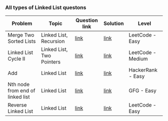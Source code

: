 ### All types of Linked List questons

| Problem | Topic | Question link | Solution | Level |  
| --- | --- | --- | --- |  --- |  
| Merge Two Sorted Lists | Linked List, Recursion | [link](https://leetcode.com/problems/merge-two-sorted-lists/) | [link](https://github.com/harshita214/Data-Structures-and-Algorithms/blob/main/Linked%20List/mergesortedlist.cpp) | LeetCode - Easy |
|  Linked List Cycle II |  Linked List, Two Pointers | [link](https://leetcode.com/problems/linked-list-cycle-ii/) | [link](https://github.com/harshita214/Data-Structures-and-Algorithms/blob/main/Linked%20List/cycle2.cpp) | LeetCode - Medium |
| Add | Linked List | [link](https://www.hackerrank.com/challenges/30-linked-list/problem?isFullScreen=true) | [link](https://github.com/harshita214/Data-Structures-and-Algorithms/blob/main/Linked%20List/add.cpp) | HackerRank - Easy |
| Nth node from end of linked list | Linked List | [link](https://practice.geeksforgeeks.org/problems/nth-node-from-end-of-linked-list/1/#) | [link](https://github.com/harshita214/Data-Structures-and-Algorithms/blob/main/Linked%20List/nodefromend.cpp) | GFG - Easy |
| Reverse Linked List | Linked List | [link](https://leetcode.com/problems/reverse-linked-list/) | [link](https://github.com/harshita214/Data-Structures-and-Algorithms/blob/main/Linked%20List/reverse.cpp) | LeetCode - Easy |


